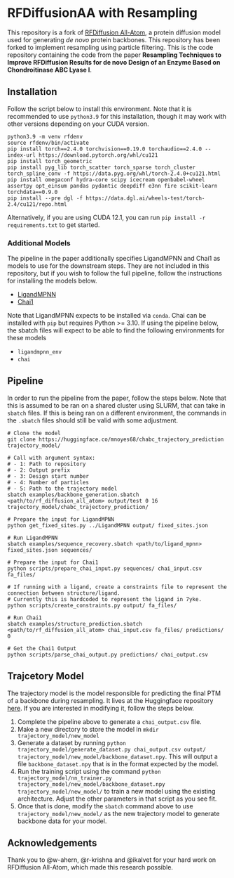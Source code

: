 # RFDiffusionAA with Resampling

This repository is a fork of [RFDiffusion All-Atom](https://github.com/baker-laboratory/rf_diffusion_all_atom), a protein diffusion model used for generating _de novo_ protein backbones. This repository has been forked to implement resampling using particle filtering. This is the code repository containing the code from the paper **Resampling Techniques to Improve RFDiffusion Results for de novo Design of an Enzyme Based on Chondroitinase ABC Lyase I**.

## Installation

Follow the script below to install this environment. Note that it is recommended to use `python3.9` for this installation, though it may work with other versions depending on your CUDA version.

```
python3.9 -m venv rfdenv
source rfdenv/bin/activate
pip install torch==2.4.0 torchvision==0.19.0 torchaudio==2.4.0 --index-url https://download.pytorch.org/whl/cu121
pip install torch_geometric
pip install pyg_lib torch_scatter torch_sparse torch_cluster torch_spline_conv -f https://data.pyg.org/whl/torch-2.4.0+cu121.html
pip install omegaconf hydra-core scipy icecream openbabel-wheel assertpy opt_einsum pandas pydantic deepdiff e3nn fire scikit-learn torchdata==0.9.0
pip install --pre dgl -f https://data.dgl.ai/wheels-test/torch-2.4/cu121/repo.html
```

Alternatively, if you are using CUDA 12.1, you can run `pip install -r requirements.txt` to get started.

### Additional Models

The pipeline in the paper additionally specifies LigandMPNN and Chai1 as models to use for the downstream steps. They are not included in this repository, but if you wish to follow the full pipeline, follow the instructions for installing the models below.
- [LigandMPNN](https://github.com/dauparas/LigandMPNN)
- [Chai1](https://github.com/chaidiscovery/chai-lab)

Note that LigandMPNN expects to be installed via `conda`. Chai can be installed with `pip` but requires Python >= 3.10. If using the pipeline below, the sbatch files will expect to be able to find the following environments for these models
- `ligandmpnn_env`
- `chai`

## Pipeline

In order to run the pipeline from the paper, follow the steps below. Note that this is assumed to be ran on a shared cluster using SLURM, that can take in `sbatch` files. If this is being ran on a different environment, the commands in the `.sbatch` files should still be valid with some adjustment.

```
# Clone the model
git clone https://huggingface.co/mnoyes68/chabc_trajectory_prediction trajectory_model/

# Call with argument syntax:
# - 1: Path to repository
# - 2: Output prefix
# - 3: Design start number
# - 4: Number of particles
# - 5: Path to the trajectory model
sbatch examples/backbone_generation.sbatch <path/to/rf_diffusion_all_atom> output/test 0 16 trajectory_model/chabc_trajectory_prediction/

# Prepare the input for LigandMPNN
python get_fixed_sites.py ../LigandMPNN output/ fixed_sites.json

# Run LigandMPNN
sbatch examples/sequence_recovery.sbatch <path/to/ligand_mpnn> fixed_sites.json sequences/

# Prepare the input for Chai1
python scripts/prepare_chai_input.py sequences/ chai_input.csv fa_files/

# If running with a ligand, create a constraints file to represent the connection between structure/ligand.
# Currently this is hardcoded to represent the ligand in 7yke.
python scripts/create_constraints.py output/ fa_files/

# Run Chai1
sbatch examples/structure_prediction.sbatch <path/to/rf_diffusion_all_atom> chai_input.csv fa_files/ predictions/ 0

# Get the Chai1 Output
python scripts/parse_chai_output.py predictions/ chai_output.csv
```

## Trajcetory Model

The trajectory model is the model responsible for predicting the final PTM of a backbone during resampling. It lives at the Huggingface repository [here](https://huggingface.co/mnoyes68/chabc_trajectory_prediction). If you are interested in modifying it, follow the steps below.

1. Complete the pipeline above to generate a `chai_output.csv` file.
2. Make a new directory to store the model in `mkdir trajectory_model/new_model`
3. Generate a dataset by running `python trajectory_model/generate_dataset.py chai_output.csv output/ trajectory_model/new_model/backbone_dataset.npy`. This will output a file `backbone_dataset.npy` that is in the format expected by the model.
4. Run the training script using the command `python trajectory_model/nn_trainer.py trajectory_model/new_model/backbone_dataset.npy trajectory_model/new_model/` to train a new model using the existing architecture. Adjust the other parameters in that script as you see fit.
5. Once that is done, modify the `sbatch` command above to use `trajectory_model/new_model/` as the new trajectory model to generate backbone data for your model.

## Acknowledgements

Thank you to @w-ahern, @r-krishna and @ikalvet for your hard work on RFDiffusion All-Atom, which made this research possible.
